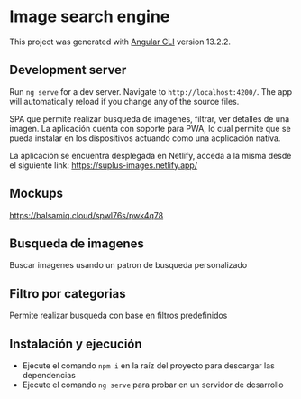 # Image search engine

This project was generated with [Angular CLI](https://github.com/angular/angular-cli) version 13.2.2.

## Development server

Run `ng serve` for a dev server. Navigate to `http://localhost:4200/`. The app will automatically reload if you change any of the source files.


SPA que permite realizar busqueda de imagenes, filtrar, ver detalles de una imagen. La aplicación cuenta con soporte para PWA, lo cual permite que se pueda instalar en los dispositivos actuando como una acplicación nativa.

La aplicación se encuentra desplegada en Netlify, acceda a la misma desde el siguiente link: https://suplus-images.netlify.app/

## Mockups
https://balsamiq.cloud/spwl76s/pwk4q78
## Busqueda de imagenes

Buscar imagenes usando un patron de busqueda personalizado

## Filtro por categorias

Permite realizar busqueda con base en filtros predefinidos

## Instalación y ejecución

* Ejecute el comando `npm i` en la raíz del proyecto para descargar las dependencias
* Ejecute el comando `ng serve` para probar en un servidor de desarrollo
